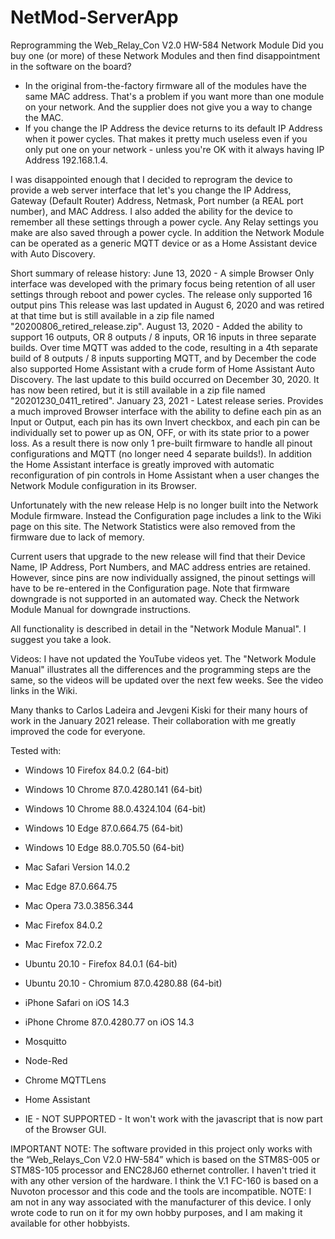 # NetMod-ServerApp

Reprogramming the Web_Relay_Con V2.0 HW-584 Network Module
Did you buy one (or more) of these Network Modules and then find disappointment in the software on the board?
-	In the original from-the-factory firmware all of the modules have the same MAC address. That's a problem if you want more than one module on your network. And the supplier does not give you a way to change the MAC.
-	If you change the IP Address the device returns to its default IP Address when it power cycles. That makes it pretty much useless even if you only put one on your network - unless you're OK with it always having IP Address 192.168.1.4.

I was disappointed enough that I decided to reprogram the device to provide a web server interface that let's you change the IP Address, Gateway (Default Router) Address, Netmask, Port number (a REAL port number), and MAC Address. I also added the ability for the device to remember all these settings through a power cycle. Any Relay settings you make are also saved through a power cycle. In addition the Network Module can be operated as a generic MQTT device or as a Home Assistant device with Auto Discovery.

Short summary of release history:
June 13, 2020 - A simple Browser Only interface was developed with the primary focus being retention of all user settings through reboot and power cycles. The release only supported 16 output pins This release was last updated in August 6, 2020 and was retired at that time but is still available in a zip file named "20200806_retired_release.zip".
August 13, 2020 - Added the ability to support 16 outputs, OR 8 outputs / 8 inputs, OR 16 inputs in three separate builds. Over time MQTT was added to the code, resulting in a 4th separate build of 8 outputs / 8 inputs supporting MQTT, and by December the code also supported Home Assistant with a crude form of Home Assistant Auto Discovery. The last update to this build occurred on December 30, 2020. It has now been retired, but it is still available in a zip file named "20201230_0411_retired".
January 23, 2021 - Latest release series. Provides a much improved Browser interface with the ability to define each pin as an Input or Output, each pin has its own Invert checkbox, and each pin can be individually set to power up as ON, OFF, or with its state prior to a power loss. As a result there is now only 1 pre-built firmware to handle all pinout configurations and MQTT (no longer need 4 separate builds!). In addition the Home Assistant interface is greatly improved with automatic reconfiguration of pin controls in Home Assistant when a user changes the Network Module configuration in its Browser.

Unfortunately with the new release Help is no longer built into the Network Module firmware. Instead the Configuration page includes a link to the Wiki page on this site. The Network Statistics were also removed from the firmware due to lack of memory.

Current users that upgrade to the new release will find that their Device Name, IP Address, Port Numbers, and MAC address entries are retained. However, since pins are now individually assigned, the pinout settings will have to be re-entered in the Configuration page. Note that firmware downgrade is not supported in an automated way. Check the Network Module Manual for downgrade instructions.

All functionality is described in detail in the "Network Module Manual". I suggest you take a look.

Videos: I have not updated the YouTube videos yet. The "Network Module Manual" illustrates all the differences and the programming steps are the same, so the videos will be updated over the next few weeks. See the video links in the Wiki.

Many thanks to Carlos Ladeira and Jevgeni Kiski for their many hours of work in the January 2021 release. Their collaboration with me greatly improved the code for everyone.

Tested with:
- Windows 10 Firefox 84.0.2 (64-bit)
- Windows 10 Chrome 87.0.4280.141 (64-bit)
- Windows 10 Chrome 88.0.4324.104 (64-bit)
- Windows 10 Edge 87.0.664.75 (64-bit)
- Windows 10 Edge 88.0.705.50 (64-bit)
- Mac Safari Version 14.0.2
- Mac Edge 87.0.664.75
- Mac Opera 73.0.3856.344
- Mac Firefox 84.0.2
- Mac Firefox 72.0.2
- Ubuntu 20.10 - Firefox 84.0.1 (64-bit)
- Ubuntu 20.10 - Chromium 87.0.4280.88 (64-bit)
- iPhone Safari on iOS 14.3
- iPhone Chrome 87.0.4280.77 on iOS 14.3
- Mosquitto
- Node-Red
- Chrome MQTTLens
- Home Assistant

- IE - NOT SUPPORTED - It won't work with the javascript that is now part of the Browser GUI.

IMPORTANT NOTE: The software provided in this project only works with the “Web_Relays_Con V2.0 HW-584” which is based on the STM8S-005 or STM8S-105 processor and ENC28J60 ethernet controller. I haven't tried it with any other version of the hardware. I think the V.1 FC-160 is based on a Nuvoton processor and this code and the tools are incompatible. NOTE: I am not in any way associated with the manufacturer of this device. I only wrote code to run on it for my own hobby purposes, and I am making it available for other hobbyists.

